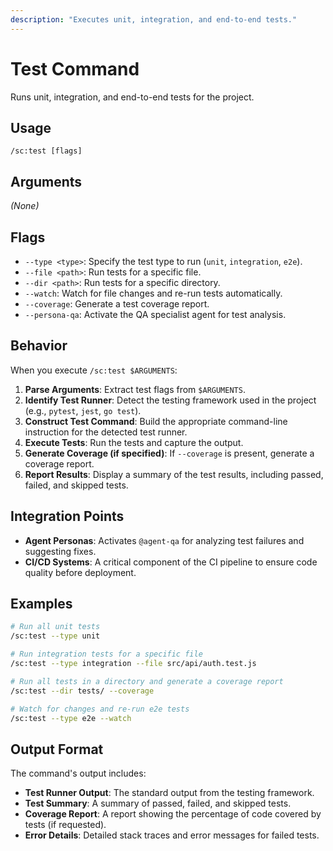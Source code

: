 ```yaml
---
description: "Executes unit, integration, and end-to-end tests."
---
```


# Test Command

Runs unit, integration, and end-to-end tests for the project.

## Usage

```
/sc:test [flags]
```

## Arguments

*(None)*

## Flags

- `--type <type>`: Specify the test type to run (`unit`, `integration`, `e2e`).
- `--file <path>`: Run tests for a specific file.
- `--dir <path>`: Run tests for a specific directory.
- `--watch`: Watch for file changes and re-run tests automatically.
- `--coverage`: Generate a test coverage report.
- `--persona-qa`: Activate the QA specialist agent for test analysis.

## Behavior

When you execute `/sc:test $ARGUMENTS`:

1.  **Parse Arguments**: Extract test flags from `$ARGUMENTS`.
2.  **Identify Test Runner**: Detect the testing framework used in the project (e.g., `pytest`, `jest`, `go test`).
3.  **Construct Test Command**: Build the appropriate command-line instruction for the detected test runner.
4.  **Execute Tests**: Run the tests and capture the output.
5.  **Generate Coverage (if specified)**: If `--coverage` is present, generate a coverage report.
6.  **Report Results**: Display a summary of the test results, including passed, failed, and skipped tests.

## Integration Points

-   **Agent Personas**: Activates `@agent-qa` for analyzing test failures and suggesting fixes.
-   **CI/CD Systems**: A critical component of the CI pipeline to ensure code quality before deployment.

## Examples

```bash
# Run all unit tests
/sc:test --type unit

# Run integration tests for a specific file
/sc:test --type integration --file src/api/auth.test.js

# Run all tests in a directory and generate a coverage report
/sc:test --dir tests/ --coverage

# Watch for changes and re-run e2e tests
/sc:test --type e2e --watch
```

## Output Format

The command's output includes:
-   **Test Runner Output**: The standard output from the testing framework.
-   **Test Summary**: A summary of passed, failed, and skipped tests.
-   **Coverage Report**: A report showing the percentage of code covered by tests (if requested).
-   **Error Details**: Detailed stack traces and error messages for failed tests.
